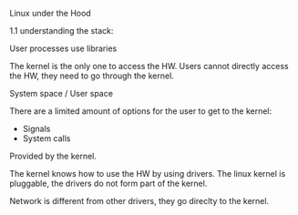 Linux under the Hood

1.1 understanding the stack:

 User
processes use libraries



The kernel is the only one to access the HW.
Users cannot directly access the HW, they need to go through the 
kernel.

System space / User space


There are a limited amount of options for the user to get to the 
kernel:

- Signals
- System calls

Provided by the kernel.

The kernel knows how to use the HW by using drivers.
The linux kernel is pluggable, the drivers do not form part of the 
kernel.


Network is different from other drivers, they go direclty to the kernel.

